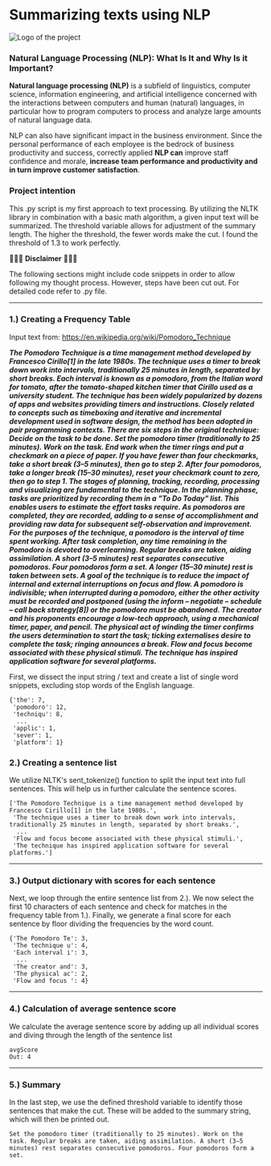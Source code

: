 # Summarizing texts using NLP

![Logo of the project](https://cdn.pixabay.com/photo/2014/02/22/21/25/glasses-272401_960_720.jpg)

### Natural Language Processing (NLP): What Is It and Why Is it Important?
**Natural language processing (NLP)** is a subfield of linguistics, computer science, information engineering, and artificial intelligence concerned with the interactions between computers and human (natural) languages, in particular how to program computers to process and analyze large amounts of natural language data.

NLP can also have significant impact in the business environment. Since the personal performance of each employee is the bedrock of business productivity and success, correctly applied **NLP can** improve staff confidence and morale, **increase team performance and productivity and in turn improve customer satisfaction**.

### Project intention
This .py script is my first approach to text processing. By utilizing the NLTK library in combination with a basic math algorithm, a given input text will be summarized. The threshold variable allows for adjustment of the summary length. The higher the threshold, the fewer words make the cut. I found the threshold of 1.3 to work perfectly.

🛑🛑🛑 **Disclaimer** 🛑🛑🛑

The following sections might include code snippets in order to allow following my thought process. However, steps have been cut out. For detailed code refer to .py file.

***
### 1.) Creating a Frequency Table

Input text from: https://en.wikipedia.org/wiki/Pomodoro_Technique

_**The Pomodoro Technique is a time management method developed by Francesco Cirillo[1] in the late 1980s. The technique uses a timer to break down work into intervals, traditionally 25 minutes in length, separated by short breaks. Each interval is known as a pomodoro, from the Italian word for tomato, after the tomato-shaped kitchen timer that Cirillo used as a university student. The technique has been widely popularized by dozens of apps and websites providing timers and instructions. Closely related to concepts such as timeboxing and iterative and incremental development used in software design, the method has been adopted in pair programming contexts. There are six steps in the original technique: Decide on the task to be done. Set the pomodoro timer (traditionally to 25 minutes). Work on the task. End work when the timer rings and put a checkmark on a piece of paper. If you have fewer than four checkmarks, take a short break (3–5 minutes), then go to step 2. After four pomodoros, take a longer break (15–30 minutes), reset your checkmark count to zero, then go to step 1. The stages of planning, tracking, recording, processing and visualizing are fundamental to the technique. In the planning phase, tasks are prioritized by recording them in a "To Do Today" list. This enables users to estimate the effort tasks require. As pomodoros are completed, they are recorded, adding to a sense of accomplishment and providing raw data for subsequent self-observation and improvement. For the purposes of the technique, a pomodoro is the interval of time spent working. After task completion, any time remaining in the Pomodoro is devoted to overlearning. Regular breaks are taken, aiding assimilation. A short (3–5 minutes) rest separates consecutive pomodoros. Four pomodoros form a set. A longer (15–30 minute) rest is taken between sets. A goal of the technique is to reduce the impact of internal and external interruptions on focus and flow. A pomodoro is indivisible; when interrupted during a pomodoro, either the other activity must be recorded and postponed (using the inform – negotiate – schedule – call back strategy[8]) or the pomodoro must be abandoned. The creator and his proponents encourage a low-tech approach, using a mechanical timer, paper, and pencil. The physical act of winding the timer confirms the users determination to start the task; ticking externalises desire to complete the task; ringing announces a break. Flow and focus become associated with these physical stimuli. The technique has inspired application software for several platforms.**_


First, we dissect the input string / text and create a list of single word snippets, excluding stop words of the English language. 

```
{'the': 7,
 'pomodoro': 12,
 'techniqu': 8,
  ...
 'applic': 1,
 'sever': 1,
 'platform': 1}

```

### 2.) Creating a sentence list
We utilize NLTK's sent_tokenize() function to split the input text into full sentences. This will help us in further calculate the sentence scores.

```shell
['The Pomodoro Technique is a time management method developed by Francesco Cirillo[1] in the late 1980s.',
 'The technique uses a timer to break down work into intervals, traditionally 25 minutes in length, separated by short breaks.',
  ...
 'Flow and focus become associated with these physical stimuli.',
 'The technique has inspired application software for several platforms.']
```

***
### 3.) Output dictionary with scores for each sentence
Next, we loop through the entire sentence list from 2.). We now select the first 10 characters of each sentence and check for matches in the frequency table from 1.). Finally, we generate a final score for each sentence by floor dividing the frequencies by the word count.

```shell
{'The Pomodoro Te': 3,
 'The technique u': 4,
 'Each interval i': 3,
  ...
 'The creator and': 3,
 'The physical ac': 2,
 'Flow and focus ': 4}
 ```
 
***
### 4.) Calculation of average sentence score
We calculate the average sentence score by adding up all individual scores and diving through the length of the sentence list

```shell
avgScore
Out: 4
 ```
 
***
### 5.) Summary
In the last step, we use the defined threshold variable to identify those sentences that make the cut. These will be added to the summary string, which will then be printed out. 

```shell
Set the pomodoro timer (traditionally to 25 minutes). Work on the task. Regular breaks are taken, aiding assimilation. A short (3–5 minutes) rest separates consecutive pomodoros. Four pomodoros form a set.
 ```

